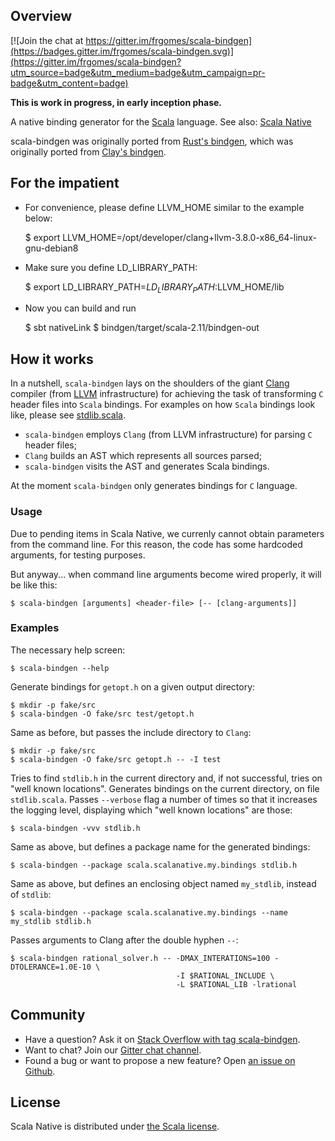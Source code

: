 ## Overview

[![Join the chat at https://gitter.im/frgomes/scala-bindgen](https://badges.gitter.im/frgomes/scala-bindgen.svg)](https://gitter.im/frgomes/scala-bindgen?utm_source=badge&utm_medium=badge&utm_campaign=pr-badge&utm_content=badge)

**This is work in progress, in early inception phase.**

A native binding generator for the [Scala] language.
See also: [Scala Native]

scala-bindgen was originally ported from [Rust's bindgen], which was originally ported from [Clay's bindgen].

## For the impatient

* For convenience, please define LLVM_HOME similar to the example below:

    $ export LLVM_HOME=/opt/developer/clang+llvm-3.8.0-x86_64-linux-gnu-debian8

* Make sure you define LD_LIBRARY_PATH:

    $ export LD_LIBRARY_PATH=$LD_LIBRARY_PATH:$LLVM_HOME/lib

* Now you can build and run

    $ sbt nativeLink
    $ bindgen/target/scala-2.11/bindgen-out


## How it works

In a nutshell, ``scala-bindgen`` lays on the shoulders of the giant [Clang] compiler (from [LLVM] infrastructure) for achieving the task of transforming 
``C`` header files into ``Scala`` bindings. For examples on how ``Scala`` bindings look like, please see [stdlib.scala].

* ``scala-bindgen`` employs ``Clang`` (from LLVM infrastructure) for parsing ``C`` header files;
* ``Clang`` builds an AST which represents all sources parsed;
* ``scala-bindgen`` visits the AST and generates Scala bindings.

At the moment ``scala-bindgen`` only generates bindings for ``C`` language.


### Usage

Due to pending items in Scala Native, we currenly cannot obtain parameters from the command line.
For this reason, the code has some hardcoded arguments, for testing purposes.

But anyway... when command line arguments become wired properly, it will be like this:

    $ scala-bindgen [arguments] <header-file> [-- [clang-arguments]]

### Examples

The necessary help screen:

    $ scala-bindgen --help

Generate bindings for ``getopt.h`` on a given output directory:

    $ mkdir -p fake/src
    $ scala-bindgen -O fake/src test/getopt.h

Same as before, but passes the include directory to ``Clang``:

    $ mkdir -p fake/src
    $ scala-bindgen -O fake/src getopt.h -- -I test

Tries to find ``stdlib.h`` in the current directory and, if not successful, tries on "well known locations".
Generates bindings on the current directory, on file ``stdlib.scala``.
Passes ``--verbose`` flag a number of times so that it increases the logging level, displaying which "well known locations" are those:

    $ scala-bindgen -vvv stdlib.h

Same as above, but defines a package name for the generated bindings:

    $ scala-bindgen --package scala.scalanative.my.bindings stdlib.h

Same as above, but defines an enclosing object named ``my_stdlib``, instead of ``stdlib``:

    $ scala-bindgen --package scala.scalanative.my.bindings --name my_stdlib stdlib.h

Passes arguments to Clang after the double hyphen ``--``:

    $ scala-bindgen rational_solver.h -- -DMAX_INTERATIONS=100 -DTOLERANCE=1.0E-10 \
                                         -I $RATIONAL_INCLUDE \
                                         -L $RATIONAL_LIB -lrational

## Community

 * Have a question? Ask it on [Stack Overflow with tag scala-bindgen].
 * Want to chat? Join our [Gitter chat channel].
 * Found a bug or want to propose a new feature? Open [an issue on Github].

## License

Scala Native is distributed under [the Scala license].


[Stack Overflow with tag scala-bindgen]: http://stackoverflow.com/questions/tagged/scala-bindgen
[Gitter chat channel]: https://gitter.im/frgomes/scala-bindgen
[an issue on Github]: https://github.com/frgomes/scala-bindgen/issues
[the Scala license]: https://github.com/frgomes/scala-bindgen/blob/master/LICENSE

[Scala]: http://scala-lang.org
[Scala Native]: http://github.com/scala-native/scala-native
[Clay's bindgen]: http://github.com/jckarter/clay/blob/master/tools/bindgen.clay
[Rust's bindgen]: http://github.com/crabtw/rust-bindgen

[Clang]: http://clang.llvm.org/
[LLVM]: http://llvm.org
[stdlib.scala]: http://github.com/scala-native/scala-native/blob/master/nativelib/src/main/scala/scala/scalanative/native/stdlib.scala
